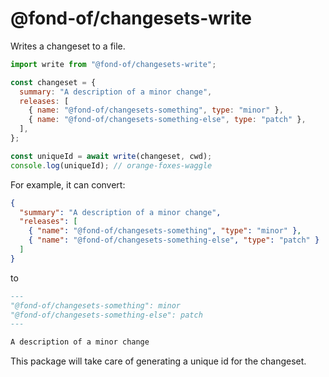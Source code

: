 # @fond-of/changesets-write

Writes a changeset to a file.

```js
import write from "@fond-of/changesets-write";

const changeset = {
  summary: "A description of a minor change",
  releases: [
    { name: "@fond-of/changesets-something", type: "minor" },
    { name: "@fond-of/changesets-something-else", type: "patch" },
  ],
};

const uniqueId = await write(changeset, cwd);
console.log(uniqueId); // orange-foxes-waggle
```

For example, it can convert:

```json
{
  "summary": "A description of a minor change",
  "releases": [
    { "name": "@fond-of/changesets-something", "type": "minor" },
    { "name": "@fond-of/changesets-something-else", "type": "patch" }
  ]
}
```

to

```markdown
---
"@fond-of/changesets-something": minor
"@fond-of/changesets-something-else": patch
---

A description of a minor change
```

This package will take care of generating a unique id for the changeset.
